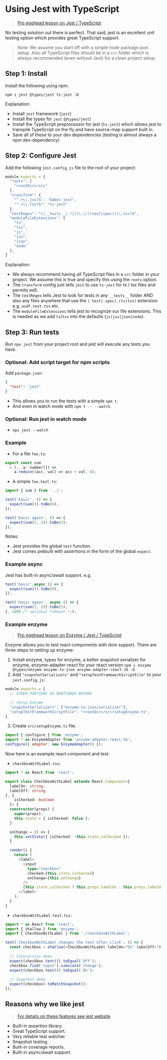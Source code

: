 # Using Jest with TypeScript

> [Pro egghead lesson on Jest / TypeScript](https://egghead.io/lessons/typescript-getting-started-with-jest-using-typescript)

No testing solution out there is perfect. That said, jest is an excellent unit testing option which provides great TypeScript support.

> Note: We assume you start off with a simple node package.json setup. Also all TypeScript files should be in a `src` folder which is always recommended (even without Jest) for a clean project setup.

## Step 1: Install

Install the following using npm:

```shell
npm i jest @types/jest ts-jest -D
```

Explanation:

* Install `jest` framework (`jest`)
* Install the types for `jest` (`@types/jest`)
* Install the TypeScript preprocessor for jest (`ts-jest`) which allows jest to transpile TypeScript on the fly and have source-map support built in.
* Save all of these to your dev dependencies (testing is almost always a npm dev-dependency)

## Step 2: Configure Jest

Add the following `jest.config.js` file to the root of your project:

```js
module.exports = {
  "roots": [
    "<rootDir>/src"
  ],
  "transform": {
  	"^.+\\.jsx?$': 'babel-jest",
    "^.+\\.tsx?$": "ts-jest"
  },
  "testRegex": "(/__tests__/.*|(\\.|/)(test|spec))\\.tsx?$",
  "moduleFileExtensions": [
    "ts",
    "tsx",
    "js",
    "jsx",
    "json",
    "node"
  ],
}
```

Explanation:

* We always recommend having *all* TypeScript files in a `src` folder in your project. We assume this is true and specify this using the `roots` option.
* The `transform` config just tells `jest` to use `ts-jest` for ts / tsx files and permits es6.
* The `testRegex` tells Jest to look for tests in any `__tests__` folder AND also any files anywhere that use the `(.test|.spec).(ts|tsx)` extension e.g. `asdf.test.tsx` etc.
* The `moduleFileExtensions` tells jest to recognize our file extensions. This is needed as we add `ts`/`tsx` into the defaults (`js|jsx|json|node`).

## Step 3: Run tests

Run `npx jest` from your project root and jest will execute any tests you have.

### Optional: Add script target for npm scripts

Add `package.json`:

```json
{
  "test": "jest"
}
```

* This allows you to run the tests with a simple `npm t`.
* And even in watch mode with `npm t -- --watch`.

### Optional: Run jest in watch mode

* `npx jest --watch`

### Example

* For a file `foo.ts`:

```js
export const sum
  = (...a: number[]) =>
    a.reduce((acc, val) => acc + val, 0);
```

* A simple `foo.test.ts`:

```js
import { sum } from '../';

test('basic', () => {
  expect(sum()).toBe(0);
});

test('basic again', () => {
  expect(sum(1, 2)).toBe(3);
});
```

Notes:

* Jest provides the global `test` function.
* Jest comes prebuilt with assertions in the form of the global `expect`.

### Example async

Jest has built-in async/await support. e.g.

```js
test('basic',async () => {
  expect(sum()).toBe(0);
});

test('basic again', async () => {
  expect(sum(1, 2)).toBe(3);
}, 1000 /* optional timeout */);
```

### Example enzyme

> [Pro egghead lesson on Enzyme / Jest / TypeScript](https://egghead.io/lessons/react-test-react-components-and-dom-using-enzyme)

Enzyme allows you to test react components with dom support. There are three steps to setting up enzyme:

1. Install enzyme, types for enzyme, a better snapshot serializer for enzyme, enzyme-adapter-react for your react version `npm i enzyme @types/enzyme enzyme-to-json enzyme-adapter-react-16 -D`
2. Add `"snapshotSerializers"` and `"setupTestFrameworkScriptFile"` to your `jest.config.js`:  

```js
module.exports = {
  // OTHER PORTIONS AS MENTIONED BEFORE

  // Setup Enzyme
  "snapshotSerializers": ["enzyme-to-json/serializer"],
  "setupTestFrameworkScriptFile": "<rootDir>/src/setupEnzyme.ts",
}
```

3. Create `src/setupEnzyme.ts` file.

```js
import { configure } from 'enzyme';
import * as EnzymeAdapter from 'enzyme-adapter-react-16';
configure({ adapter: new EnzymeAdapter() });
```

Now here is an example react component and test:

* `checkboxWithLabel.tsx`:

```ts
import * as React from 'react';

export class CheckboxWithLabel extends React.Component<{
  labelOn: string,
  labelOff: string
}, {
    isChecked: boolean
  }> {
  constructor(props) {
    super(props);
    this.state = { isChecked: false };
  }

  onChange = () => {
    this.setState({ isChecked: !this.state.isChecked });
  }

  render() {
    return (
      <label>
        <input
          type="checkbox"
          checked={this.state.isChecked}
          onChange={this.onChange}
        />
        {this.state.isChecked ? this.props.labelOn : this.props.labelOff}
      </label>
    );
  }
}

```

* `checkboxWithLabel.test.tsx`:

```ts
import * as React from 'react';
import { shallow } from 'enzyme';
import { CheckboxWithLabel } from './checkboxWithLabel';

test('CheckboxWithLabel changes the text after click', () => {
  const checkbox = shallow(<CheckboxWithLabel labelOn="On" labelOff="Off" />);
  
  // Interaction demo
  expect(checkbox.text()).toEqual('Off');
  checkbox.find('input').simulate('change');
  expect(checkbox.text()).toEqual('On');
  
  // Snapshot demo
  expect(checkbox).toMatchSnapshot();
});
```

## Reasons why we like jest

> [For details on these features see jest website](http://facebook.github.io/jest/)

* Built-in assertion library.
* Great TypeScript support.
* Very reliable test watcher.
* Snapshot testing.
* Built-in coverage reports.
* Built-in async/await support.
